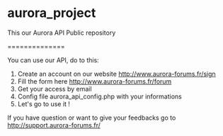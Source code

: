 aurora_project
==============

This our Aurora API Public repository 

==============

You can use our API, do to this: 

1) Create an account on our website http://www.aurora-forums.fr/sign 
2) Fill the form here http://www.aurora-forums.fr/forum
3) Get your access by email 
4) Config file aurora_api_config.php with your informations
5) Let's go to use it !

If you have question or want to give your feedbacks go to http://support.aurora-forums.fr/

